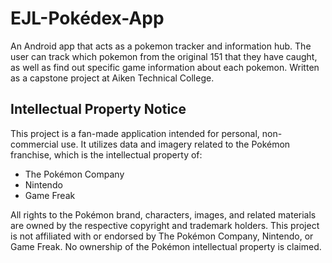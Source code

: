 # EJL-Pokédex-App
An Android app that acts as a pokemon tracker and information hub. The user can track which pokemon from the original 151 that they have caught, as well as find out specific game information about each pokemon. Written as a capstone project at Aiken Technical College.

## Intellectual Property Notice

This project is a fan-made application intended for personal, non-commercial use. It utilizes data and imagery related to the Pokémon franchise, which is the intellectual property of:

* The Pokémon Company
* Nintendo
* Game Freak

All rights to the Pokémon brand, characters, images, and related materials are owned by the respective copyright and trademark holders. This project is not affiliated with or endorsed by The Pokémon Company, Nintendo, or Game Freak. No ownership of the Pokémon intellectual property is claimed.
